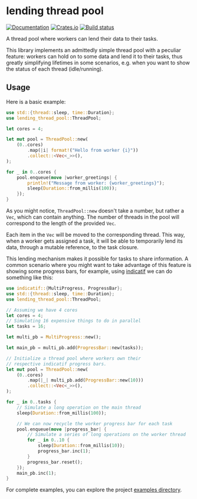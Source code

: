 # lending thread pool

[![Documentation](https://docs.rs/lending_thread_pool/badge.svg)](https://docs.rs/lending_thread_pool/)
[![Crates.io](https://img.shields.io/crates/v/lending_thread_pool.svg)](https://crates.io/crates/lending_thread_pool)
[![Build status](https://github.com/cdellacqua/lending_thread_pool.rs/workflows/CI/badge.svg)](https://github.com/cdellacqua/lending_thread_pool.rs/actions/workflows/ci.yml)

A thread pool where workers can lend their data to their tasks.

This library implements an admittedly simple thread pool with a peculiar feature: workers
can hold on to some data and lend it to their tasks, thus greatly simplifying lifetimes
in some scenarios, e.g. when you want to show the status of each thread (idle/running).

## Usage

Here is a basic example:

```rust
use std::{thread::sleep, time::Duration};
use lending_thread_pool::ThreadPool;

let cores = 4;

let mut pool = ThreadPool::new(
	(0..cores)
		.map(|i| format!("Hello from worker {i}"))
		.collect::<Vec<_>>(),
);

for _ in 0..cores {
	pool.enqueue(move |worker_greetings| {
		println!("Message from worker: {worker_greetings}");
		sleep(Duration::from_millis(100));
	});
}
```

As you might notice, `ThreadPool::new` doesn't take a number, but rather a `Vec`, which can contain anything.
The number of threads in the pool will correspond to the length of the provided `Vec`.

Each item in the `Vec` will be moved to the corresponding thread. This way, when a worker gets assigned a task,
it will be able to temporarily lend its data, through a mutable reference, to the task closure.

This lending mechanism makes it possible for tasks to share information. A common scenario where you might
want to take advantage of this feature is showing some progress bars, for example, using [indicatif](https://crates.io/crates/indicatif) we can do something like this:

```rust
use indicatif::{MultiProgress, ProgressBar};
use std::{thread::sleep, time::Duration};
use lending_thread_pool::ThreadPool;

// Assuming we have 4 cores
let cores = 4;
// Simulating 16 expensive things to do in parallel
let tasks = 16;

let multi_pb = MultiProgress::new();

let main_pb = multi_pb.add(ProgressBar::new(tasks));

// Initialize a thread pool where workers own their
// respective indicatif progress bars.
let mut pool = ThreadPool::new(
	(0..cores)
		.map(|_| multi_pb.add(ProgressBar::new(10)))
		.collect::<Vec<_>>(),
);

for _ in 0..tasks {
	// Simulate a long operation on the main thread
	sleep(Duration::from_millis(100));

	// We can now recycle the worker progress bar for each task
	pool.enqueue(move |progress_bar| {
		// Simulate a series of long operations on the worker thread
		for _ in 0..10 {
			sleep(Duration::from_millis(10));
			progress_bar.inc(1);
		}
		progress_bar.reset();
	});
	main_pb.inc(1);
}
```

For complete examples, you can explore the project [examples directory](https://github.com/cdellacqua/lending_thread_pool.rs/tree/main/examples).
